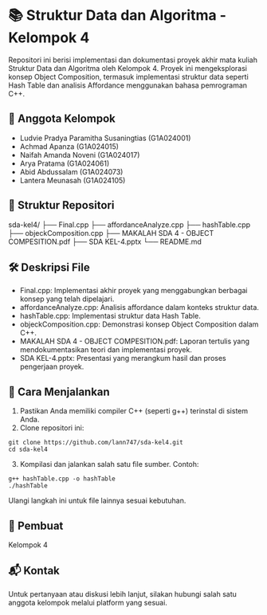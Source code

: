# 📚 Struktur Data dan Algoritma - Kelompok 4
Repositori ini berisi implementasi dan dokumentasi proyek akhir mata kuliah Struktur Data dan Algoritma oleh Kelompok 4. Proyek ini mengeksplorasi konsep Object Composition, termasuk implementasi struktur data seperti Hash Table dan analisis Affordance menggunakan bahasa pemrograman C++.

## 👥 Anggota Kelompok
- Ludvie Pradya Paramitha Susaningtias (G1A024001)
- Achmad Apanza (G1A024015)
- Naifah Amanda Noveni (G1A024017)
- Arya Pratama (G1A024061)
- Abid Abdussalam (G1A024073)
- Lantera Meunasah (G1A024105)

## 📁 Struktur Repositori
sda-kel4/
├── Final.cpp
├── affordanceAnalyze.cpp
├── hashTable.cpp
├── objeckComposition.cpp
├── MAKALAH SDA 4 - OBJECT COMPESITION.pdf
├── SDA KEL-4.pptx
└── README.md

## 🛠️ Deskripsi File
- Final.cpp: Implementasi akhir proyek yang menggabungkan berbagai konsep yang telah dipelajari.
- affordanceAnalyze.cpp: Analisis affordance dalam konteks struktur data.
- hashTable.cpp: Implementasi struktur data Hash Table.
- objeckComposition.cpp: Demonstrasi konsep Object Composition dalam C++.
- MAKALAH SDA 4 - OBJECT COMPESITION.pdf: Laporan tertulis yang mendokumentasikan teori dan implementasi proyek.
- SDA KEL-4.pptx: Presentasi yang merangkum hasil dan proses pengerjaan proyek.

## 🚀 Cara Menjalankan
1. Pastikan Anda memiliki compiler C++ (seperti g++) terinstal di sistem Anda.
2. Clone repositori ini:
```
git clone https://github.com/lann747/sda-kel4.git
cd sda-kel4
```
3. Kompilasi dan jalankan salah satu file sumber. Contoh:
```
g++ hashTable.cpp -o hashTable
./hashTable
```
Ulangi langkah ini untuk file lainnya sesuai kebutuhan.

## 👤 Pembuat
Kelompok 4

## 📬 Kontak
Untuk pertanyaan atau diskusi lebih lanjut, silakan hubungi salah satu anggota kelompok melalui platform yang sesuai.

